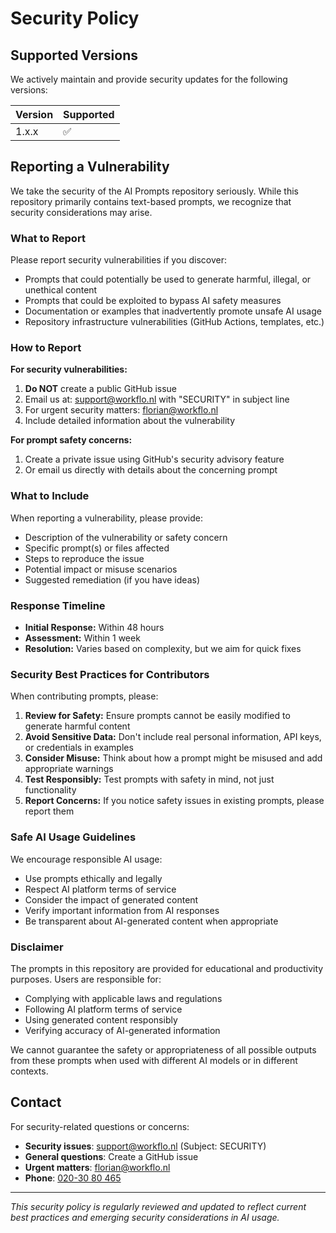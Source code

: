 # Security Policy

## Supported Versions

We actively maintain and provide security updates for the following versions:

| Version | Supported          |
| ------- | ------------------ |
| 1.x.x   | :white_check_mark: |

## Reporting a Vulnerability

We take the security of the AI Prompts repository seriously. While this repository primarily contains text-based prompts, we recognize that security considerations may arise.

### What to Report

Please report security vulnerabilities if you discover:

- Prompts that could potentially be used to generate harmful, illegal, or unethical content
- Prompts that could be exploited to bypass AI safety measures
- Documentation or examples that inadvertently promote unsafe AI usage
- Repository infrastructure vulnerabilities (GitHub Actions, templates, etc.)

### How to Report

**For security vulnerabilities:**
1. **Do NOT** create a public GitHub issue
2. Email us at: [support@workflo.nl](mailto:support@workflo.nl) with "SECURITY" in subject line
3. For urgent security matters: [florian@workflo.nl](mailto:florian@workflo.nl)
4. Include detailed information about the vulnerability

**For prompt safety concerns:**
1. Create a private issue using GitHub's security advisory feature
2. Or email us directly with details about the concerning prompt

### What to Include

When reporting a vulnerability, please provide:

- Description of the vulnerability or safety concern
- Specific prompt(s) or files affected
- Steps to reproduce the issue
- Potential impact or misuse scenarios
- Suggested remediation (if you have ideas)

### Response Timeline

- **Initial Response:** Within 48 hours
- **Assessment:** Within 1 week
- **Resolution:** Varies based on complexity, but we aim for quick fixes

### Security Best Practices for Contributors

When contributing prompts, please:

1. **Review for Safety:** Ensure prompts cannot be easily modified to generate harmful content
2. **Avoid Sensitive Data:** Don't include real personal information, API keys, or credentials in examples
3. **Consider Misuse:** Think about how a prompt might be misused and add appropriate warnings
4. **Test Responsibly:** Test prompts with safety in mind, not just functionality
5. **Report Concerns:** If you notice safety issues in existing prompts, please report them

### Safe AI Usage Guidelines

We encourage responsible AI usage:

- Use prompts ethically and legally
- Respect AI platform terms of service
- Consider the impact of generated content
- Verify important information from AI responses
- Be transparent about AI-generated content when appropriate

### Disclaimer

The prompts in this repository are provided for educational and productivity purposes. Users are responsible for:

- Complying with applicable laws and regulations
- Following AI platform terms of service
- Using generated content responsibly
- Verifying accuracy of AI-generated information

We cannot guarantee the safety or appropriateness of all possible outputs from these prompts when used with different AI models or in different contexts.

## Contact

For security-related questions or concerns:
- **Security issues**: [support@workflo.nl](mailto:support@workflo.nl) (Subject: SECURITY)
- **General questions**: Create a GitHub issue
- **Urgent matters**: [florian@workflo.nl](mailto:florian@workflo.nl)
- **Phone**: [020-30 80 465](tel:+31203080465)

---

*This security policy is regularly reviewed and updated to reflect current best practices and emerging security considerations in AI usage.*

